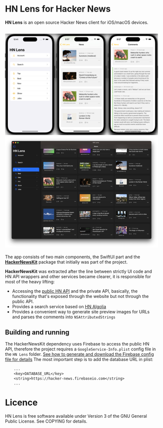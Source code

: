 # HN Lens for Hacker News


**HN Lens** is an open source Hacker News client for iOS/macOS devices.

![App Image](images/ios_promo.png?)
![App Image](images/macos_promo.png?)
-------

The app consists of two main components, the SwiftUI part and the [**HackerNewsKit**](https://github.com/VictorBitca/HackerNewsKit) package that initially was part of the project.

**HackerNewsKit** was extracted after the line between strictly UI code and HN API wrappers and other services became clearer, it is responsible for most of the heavy lifting:
- Accessing the [public HN API](https://github.com/HackerNews/API) and the private API, basically, the functionality that's exposed through the website but not through the public API.
- Provides a search service based on [HN Algolia](https://hn.algolia.com)
- Provides a convenient way to generate site preview images for URLs and parses the comments into `NSAttributedStrings`

Building and running
-------

The HackerNewsKit dependency uses Firebase to access the public HN API, therefore the project requires a `GoogleService-Info.plist` config file in the `HN Lens` folder.
[See how to generate and download the Firebase config file for details](https://support.google.com/firebase/answer/7015592?hl=en#ios)
The most important step is to add the database URL in plist:
```
    ...
    <key>DATABASE_URL</key>
    <string>https://hacker-news.firebaseio.com</string>
    ...
```

# Licence
HN Lens is free software available under Version 3 of the GNU General Public License. See COPYING for details.

